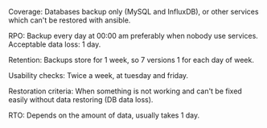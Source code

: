 Coverage:
Databases backup only (MySQL and InfluxDB), or other services which can't be restored with ansible.

RPO:
Backup every day at 00:00 am preferably when nobody use services. Acceptable data loss: 1 day.

Retention:
Backups store for 1 week, so 7 versions 1 for each day of week.

Usability checks:
Twice a week, at tuesday and friday.

Restoration criteria:
When something is not working and can't be fixed easily without data restoring (DB data loss).

RTO:
Depends on the amount of data, usually takes 1 day.
